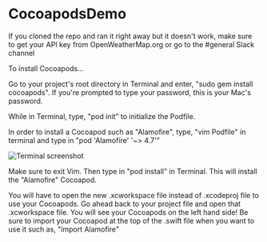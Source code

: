 # CocoapodsDemo

If you cloned the repo and ran it right away but it doesn't work, make sure to get your API key from OpenWeatherMap.org or go to the #general Slack channel

To install Cocoapods...

Go to your project's root directory in Terminal and enter, "sudo gem install cocoapods". If you're prompted to type your password, this is your Mac's password.

While in Terminal, type, "pod init" to initialize the Podfile.

In order to install a Cocoapod such as "Alamofire", type, "vim Podfile" in terminal and type in "pod 'Alamofire' '~> 4.7'"

![Terminal screenshot](https://ibb.co/f5Ac8V)

Make sure to exit Vim. Then type in "pod install" in Terminal. This will install the "Alamofire" Cocoapod.

You will have to open the new .xcworkspace file instead of .xcodeproj file to use your Cocoapods. Go ahead back to your project file and open that .xcworkspace file. You will see your Cocoapods on the left hand side! Be sure to import your Cocoapod at the top of the .swift file when you want to use it such as, "import Alamofire"
